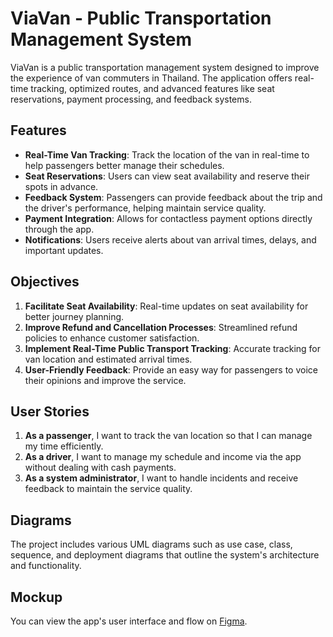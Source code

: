 # ViaVan - Public Transportation Management System

ViaVan is a public transportation management system designed to improve the experience of van commuters in Thailand. The application offers real-time tracking, optimized routes, and advanced features like seat reservations, payment processing, and feedback systems.

## Features

- **Real-Time Van Tracking**: Track the location of the van in real-time to help passengers better manage their schedules.
- **Seat Reservations**: Users can view seat availability and reserve their spots in advance.
- **Feedback System**: Passengers can provide feedback about the trip and the driver's performance, helping maintain service quality.
- **Payment Integration**: Allows for contactless payment options directly through the app.
- **Notifications**: Users receive alerts about van arrival times, delays, and important updates.

## Objectives

1. **Facilitate Seat Availability**: Real-time updates on seat availability for better journey planning.
2. **Improve Refund and Cancellation Processes**: Streamlined refund policies to enhance customer satisfaction.
3. **Implement Real-Time Public Transport Tracking**: Accurate tracking for van location and estimated arrival times.
4. **User-Friendly Feedback**: Provide an easy way for passengers to voice their opinions and improve the service.

## User Stories

1. **As a passenger**, I want to track the van location so that I can manage my time efficiently.
2. **As a driver**, I want to manage my schedule and income via the app without dealing with cash payments.
3. **As a system administrator**, I want to handle incidents and receive feedback to maintain the service quality.

## Diagrams

The project includes various UML diagrams such as use case, class, sequence, and deployment diagrams that outline the system's architecture and functionality.

## Mockup

You can view the app's user interface and flow on [Figma](https://www.figma.com/file/VCWkNB5KYvkpebuTNDoHXq/Untitled?type=design&node-id=4-29707&mode=design&t=4Q9bjaSTgFOJDiA2-0).
